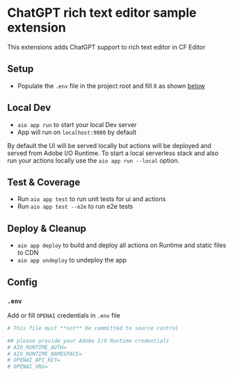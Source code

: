 # ChatGPT rich text editor sample extension

This extensions adds ChatGPT support to rich text editor in CF Editor

## Setup

- Populate the `.env` file in the project root and fill it as shown [below](#env)

## Local Dev

- `aio app run` to start your local Dev server
- App will run on `localhost:9080` by default

By default the UI will be served locally but actions will be deployed and served from Adobe I/O Runtime. To start a
local serverless stack and also run your actions locally use the `aio app run --local` option.

## Test & Coverage

- Run `aio app test` to run unit tests for ui and actions
- Run `aio app test --e2e` to run e2e tests

## Deploy & Cleanup

- `aio app deploy` to build and deploy all actions on Runtime and static files to CDN
- `aio app undeploy` to undeploy the app

## Config

### `.env`

Add or fill `OPENAI` credentials in `.env` file

```bash
# This file must **not** be committed to source control

## please provide your Adobe I/O Runtime credentials
# AIO_RUNTIME_AUTH=
# AIO_RUNTIME_NAMESPACE=
# OPENAI_API_KEY=
# OPENAI_ORG=
```

